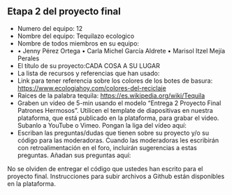 ## Etapa 2 del proyecto final

- Numero del equipo: 12
- Nombre del equipo: Tequilazo ecologico
- Nombre de todos miembros en su equipo:
- • Jenny Pérez Ortega
• Carla Michel García Aldrete
• Marisol Itzel Mejía Perales
- El título de su proyecto:CADA COSA A SU LUGAR  
- La lista de recursos y referencias que han usado:
- Link para  tener referencia sobre los colores de los botes de basura: https://www.ecologiahoy.com/colores-del-reciclaje
- Raices de la palabra tequila: https://es.wikipedia.org/wiki/Tequila
- Graben un video de 5-min usando el modelo “Entrega 2 Proyecto Final Patrones Hermosos”. Utilicen el template de diapositivas en nuestra plataforma, que está publicado en la plataforma, para grabar el video. Subanlo a YouTube o Vimeo. Pongan la liga del vídeo aquí: 
- Escriban las preguntas/dudas que tienen sobre su proyecto y/o su código para las moderadoras. Cuando las moderadoras les escribirán con retroalimentación en el foro, incluirán sugerencias a estas preguntas. Añadan sus preguntas aquí:

No se olviden de entregar el código que ustedes han escrito para el proyecto final. Instrucciones para subir archivos a Github están disponibles en la plataforma.
